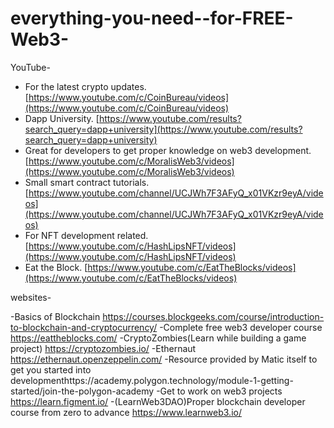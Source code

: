 # everything-you-need--for-FREE-Web3-

YouTube-
- For the latest crypto updates. [https://www.youtube.com/c/CoinBureau/videos](https://www.youtube.com/c/CoinBureau/videos)
- Dapp University. [https://www.youtube.com/results?search_query=dapp+university](https://www.youtube.com/results?search_query=dapp+university)
- Great for developers to get proper knowledge on web3 development. [https://www.youtube.com/c/MoralisWeb3/videos](https://www.youtube.com/c/MoralisWeb3/videos)
- Small smart contract tutorials. [https://www.youtube.com/channel/UCJWh7F3AFyQ_x01VKzr9eyA/videos](https://www.youtube.com/channel/UCJWh7F3AFyQ_x01VKzr9eyA/videos)
- For NFT development related. [https://www.youtube.com/c/HashLipsNFT/videos](https://www.youtube.com/c/HashLipsNFT/videos)
- Eat the Block. [https://www.youtube.com/c/EatTheBlocks/videos](https://www.youtube.com/c/EatTheBlocks/videos)


websites-

-Basics of Blockchain https://courses.blockgeeks.com/course/introduction-to-blockchain-and-cryptocurrency/
-Complete free web3 developer course https://eattheblocks.com/
-CryptoZombies(Learn while building a game project) https://cryptozombies.io/
-Ethernaut https://ethernaut.openzeppelin.com/
-Resource provided by Matic itself to get you started into developmenthttps://academy.polygon.technology/module-1-getting-started/join-the-polygon-academy
-Get to work on web3 projects https://learn.figment.io/
-(LearnWeb3DAO)Proper blockchain developer course from zero to advance https://www.learnweb3.io/
